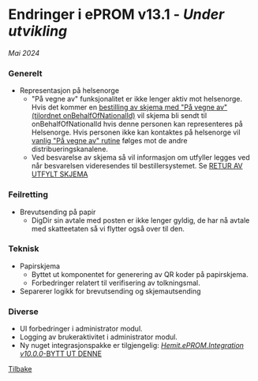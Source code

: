 # Endringer i ePROM v13.1 - _Under utvikling_
*Mai 2024*

### Generelt
- Representasjon på helsenorge
  - "På vegne av" funksjonalitet er ikke lenger aktiv mot helsenorge.  
    Hvis det kommer en [bestilling av skjema med "På vegne av" (tilordnet onBehalfOfNationalId)](../BestillingAvSkjemaV2) vil skjema bli sendt til onBehalfOfNationalId hvis denne personen kan representeres på Helsenorge. Hvis personen ikke kan kontaktes på helsenorge vil [vanlig "På vegne av" rutine](../PaVegneAvFlyt) følges mot de andre distribueringskanalene.
  - Ved besvarelse av skjema så vil informasjon om utfyller legges ved når besvarelsen videresendes til bestillersystemet. Se [RETUR AV UTFYLT SKJEMA](../ReturAvUtfyltSkjema)

### Feilretting
- Brevutsending på papir
  - DigDir sin avtale med posten er ikke lenger gyldig, de har nå avtale med skatteetaten så vi flytter også over til den.

### Teknisk
- Papirskjema
  - Byttet ut komponentet for generering av QR koder på papirskjema.
  - Forbedringer relatert til verifisering av tolkningsmal.
- Separerer logikk for brevutsending og skjemautsending  

### Diverse
- UI forbedringer i administrator modul.
- Logging av brukeraktivitet i administrator modul.
- Ny nuget integrasjonspakke er tilgjengelig: [*Hemit.ePROM.Integration v10.0.0*-BYTT UT DENNE](https://dev.azure.com/hemit/Hemit%20offentlig/_artifacts/feed/Hemit_public_packages/NuGet/Hemit.ePROM.Integration/overview/10.0.0)


[Tilbake](./Releaselist) 